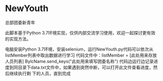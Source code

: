 # NewYouth
总部团委新青年

此脚本基于Python 3.7环境实现，仅供内部交流学习使用，欢迎一起探讨更有效的实现方法。

电脑安装Python 3.7环境，安装selenium，运行NewYouth.py代码可以依次从listMember列表中取出数据进行学习
代码文件中：listMember = [此处用来存放人员列表]
           BylcName.send_keys("此处用来填写团委名称")
代码边运行边记录进度到同目录下data.txt文件中，如果遇到突然中断，可以打开此文件查看进度，然后继续执行剩
下的人员，直到完成